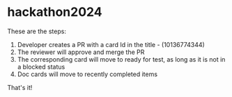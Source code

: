 # hackathon2024

These are the steps:

  1. Developer creates a PR with a card Id in the title - (10136774344)
  2. The reviewer will approve and merge the PR
  3. The corresponding card will move to ready for test, as long as it is not in a blocked status
  4. Doc cards will move to recently completed items

That's it!

